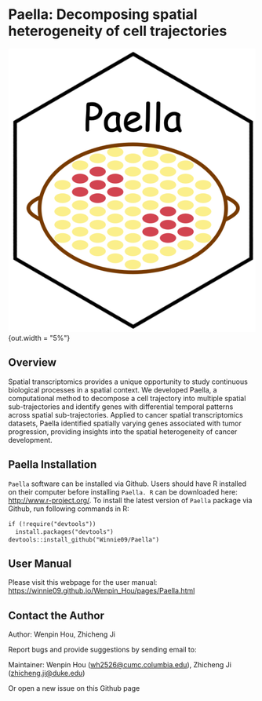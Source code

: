 Paella: Decomposing spatial heterogeneity of cell trajectories
====

![Paella](vignettes/logo.png){out.width = "5%"}

## Overview
Spatial transcriptomics provides a unique opportunity to study continuous biological processes in a spatial context. We developed Paella, a computational method to decompose a cell trajectory into multiple spatial sub-trajectories and identify genes with differential temporal patterns across spatial sub-trajectories. Applied to cancer spatial transcriptomics datasets, Paella identified spatially varying genes associated with tumor progression, providing insights into the spatial heterogeneity of cancer development.


## Paella Installation

`Paella` software can be installed via Github.
Users should have R installed on their computer before installing `Paella. R` can be downloaded here: http://www.r-project.org/.
To install the latest version of `Paella` package via Github, run following commands in R:
```{r }
if (!require("devtools"))
  install.packages("devtools")
devtools::install_github("Winnie09/Paella")
```

## User Manual
Please visit this webpage for the user manual: https://winnie09.github.io/Wenpin_Hou/pages/Paella.html

## Contact the Author
Author: Wenpin Hou, Zhicheng Ji

Report bugs and provide suggestions by sending email to:

Maintainer: Wenpin Hou (wh2526@cumc.columbia.edu), Zhicheng Ji (zhicheng.ji@duke.edu)

Or open a new issue on this Github page

